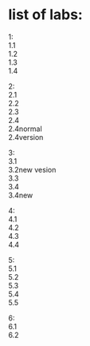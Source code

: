 # list of labs:
1:  
1.1  
1.2  
1.3  
1.4

2:  
2.1  
2.2  
2.3  
2.4  
2.4normal  
2.4version

3:  
3.1  
3.2new vesion  
3.3  
3.4  
3.4new

4:  
4.1  
4.2  
4.3  
4.4

5:  
5.1  
5.2  
5.3  
5.4  
5.5

6:  
6.1  
6.2


